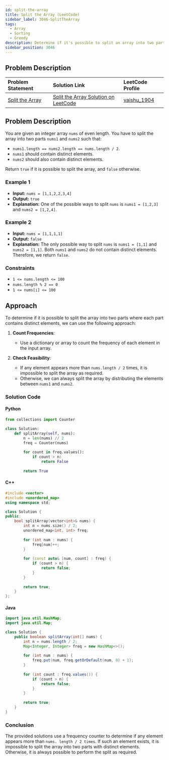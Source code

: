 ```yaml
---
id: split-the-array
title: Split the Array (LeetCode)
sidebar_label: 3046-SplitTheArray
tags:
  - Array
  - Sorting
  - Greedy
description: Determine if it's possible to split an array into two parts with distinct elements.
sidebar_position: 3046
---
```


## Problem Description

| Problem Statement | Solution Link | LeetCode Profile |
| :---------------- | :------------ | :--------------- |
| [Split the Array](https://leetcode.com/problems/split-the-array/) | [Split the Array Solution on LeetCode](https://leetcode.com/problems/split-the-array/solutions/) | [vaishu_1904](https://leetcode.com/u/vaishu_1904/) |

## Problem Description

You are given an integer array `nums` of even length. You have to split the array into two parts `nums1` and `nums2` such that:

- `nums1.length == nums2.length == nums.length / 2`.
- `nums1` should contain distinct elements.
- `nums2` should also contain distinct elements.

Return `true` if it is possible to split the array, and `false` otherwise.

### Example 1

- **Input:** `nums = [1,1,2,2,3,4]`
- **Output:** `true`
- **Explanation:** One of the possible ways to split `nums` is `nums1 = [1,2,3]` and `nums2 = [1,2,4]`.

### Example 2

- **Input:** `nums = [1,1,1,1]`
- **Output:** `false`
- **Explanation:** The only possible way to split `nums` is `nums1 = [1,1]` and `nums2 = [1,1]`. Both `nums1` and `nums2` do not contain distinct elements. Therefore, we return `false`.

### Constraints

- `1 <= nums.length <= 100`
- `nums.length % 2 == 0`
- `1 <= nums[i] <= 100`

## Approach

To determine if it is possible to split the array into two parts where each part contains distinct elements, we can use the following approach:

1. **Count Frequencies**:
   - Use a dictionary or array to count the frequency of each element in the input array.

2. **Check Feasibility**:
   - If any element appears more than `nums.length / 2` times, it is impossible to split the array as required.
   - Otherwise, we can always split the array by distributing the elements between `nums1` and `nums2`.

### Solution Code

#### Python

```python
from collections import Counter

class Solution:
    def splitArray(self, nums):
        n = len(nums) // 2
        freq = Counter(nums)
        
        for count in freq.values():
            if count > n:
                return False
        
        return True
```

#### C++
```c++
#include <vector>
#include <unordered_map>
using namespace std;

class Solution {
public:
    bool splitArray(vector<int>& nums) {
        int n = nums.size() / 2;
        unordered_map<int, int> freq;
        
        for (int num : nums) {
            freq[num]++;
        }
        
        for (const auto& [num, count] : freq) {
            if (count > n) {
                return false;
            }
        }
        
        return true;
    }
};

```

#### Java
```java
import java.util.HashMap;
import java.util.Map;

class Solution {
    public boolean splitArray(int[] nums) {
        int n = nums.length / 2;
        Map<Integer, Integer> freq = new HashMap<>();
        
        for (int num : nums) {
            freq.put(num, freq.getOrDefault(num, 0) + 1);
        }
        
        for (int count : freq.values()) {
            if (count > n) {
                return false;
            }
        }
        
        return true;
    }
}

```

### Conclusion
The provided solutions use a frequency counter to determine if any element appears more than `nums.
length / 2 times`. If such an element exists, it is impossible to split the array into two parts 
with distinct elements. Otherwise, it is always possible to perform the split as required.